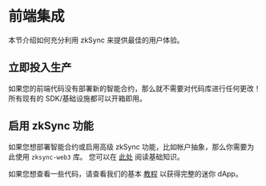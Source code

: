 # 前端集成

本节介绍如何充分利用 zkSync 来提供最佳的用户体验。

## 立即投入生产

如果您的前端代码没有部署新的智能合约，那么就不需要对代码库进行任何更改！ 所有现有的 SDK/基础设施都可以开箱即用。

## 启用 zkSync 功能

如果您想部署智能合约或启用高级 zkSync 功能，比如帐户抽象，那么你需要为此使用 `zksync-web3` 库。 您可以在 [此处](./features.md) 阅读基础知识。

如果您想查看一些代码，请查看我们的基本 [教程](../../dev/developer-guides/hello-world.md) 以获得完整的迷你 dApp。
